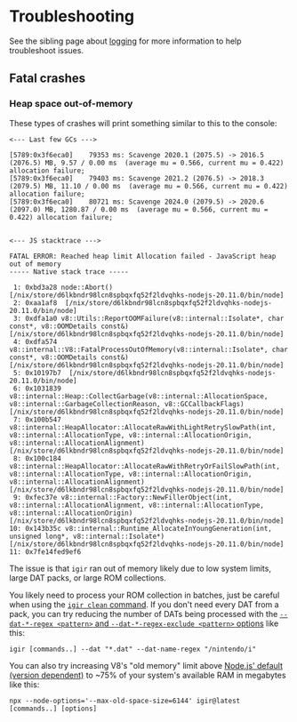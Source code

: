 # Troubleshooting

See the sibling page about [logging](./logging.md) for more information to help troubleshoot issues.

## Fatal crashes

### Heap space out-of-memory

These types of crashes will print something similar to this to the console:

```text
<--- Last few GCs --->

[5789:0x3f6eca0]    79353 ms: Scavenge 2020.1 (2075.5) -> 2016.5 (2076.5) MB, 9.57 / 0.00 ms  (average mu = 0.566, current mu = 0.422) allocation failure;
[5789:0x3f6eca0]    79403 ms: Scavenge 2021.2 (2076.5) -> 2018.3 (2079.5) MB, 11.10 / 0.00 ms  (average mu = 0.566, current mu = 0.422) allocation failure;
[5789:0x3f6eca0]    80721 ms: Scavenge 2024.0 (2079.5) -> 2020.6 (2097.0) MB, 1280.87 / 0.00 ms  (average mu = 0.566, current mu = 0.422) allocation failure;


<--- JS stacktrace --->

FATAL ERROR: Reached heap limit Allocation failed - JavaScript heap out of memory
----- Native stack trace -----

 1: 0xbd3a28 node::Abort() [/nix/store/d6lkbndr98lcn8spbqxfq52f2ldvqhks-nodejs-20.11.0/bin/node]
 2: 0xaa1af8  [/nix/store/d6lkbndr98lcn8spbqxfq52f2ldvqhks-nodejs-20.11.0/bin/node]
 3: 0xdfa1a0 v8::Utils::ReportOOMFailure(v8::internal::Isolate*, char const*, v8::OOMDetails const&) [/nix/store/d6lkbndr98lcn8spbqxfq52f2ldvqhks-nodejs-20.11.0/bin/node]
 4: 0xdfa574 v8::internal::V8::FatalProcessOutOfMemory(v8::internal::Isolate*, char const*, v8::OOMDetails const&) [/nix/store/d6lkbndr98lcn8spbqxfq52f2ldvqhks-nodejs-20.11.0/bin/node]
 5: 0x10197b7  [/nix/store/d6lkbndr98lcn8spbqxfq52f2ldvqhks-nodejs-20.11.0/bin/node]
 6: 0x1031839 v8::internal::Heap::CollectGarbage(v8::internal::AllocationSpace, v8::internal::GarbageCollectionReason, v8::GCCallbackFlags) [/nix/store/d6lkbndr98lcn8spbqxfq52f2ldvqhks-nodejs-20.11.0/bin/node]
 7: 0x100b547 v8::internal::HeapAllocator::AllocateRawWithLightRetrySlowPath(int, v8::internal::AllocationType, v8::internal::AllocationOrigin, v8::internal::AllocationAlignment) [/nix/store/d6lkbndr98lcn8spbqxfq52f2ldvqhks-nodejs-20.11.0/bin/node]
 8: 0x100c184 v8::internal::HeapAllocator::AllocateRawWithRetryOrFailSlowPath(int, v8::internal::AllocationType, v8::internal::AllocationOrigin, v8::internal::AllocationAlignment) [/nix/store/d6lkbndr98lcn8spbqxfq52f2ldvqhks-nodejs-20.11.0/bin/node]
 9: 0xfec37e v8::internal::Factory::NewFillerObject(int, v8::internal::AllocationAlignment, v8::internal::AllocationType, v8::internal::AllocationOrigin) [/nix/store/d6lkbndr98lcn8spbqxfq52f2ldvqhks-nodejs-20.11.0/bin/node]
10: 0x143b35c v8::internal::Runtime_AllocateInYoungGeneration(int, unsigned long*, v8::internal::Isolate*) [/nix/store/d6lkbndr98lcn8spbqxfq52f2ldvqhks-nodejs-20.11.0/bin/node]
11: 0x7fe14fed9ef6
```

The issue is that `igir` ran out of memory likely due to low system limits, large DAT packs, or large ROM collections.

You likely need to process your ROM collection in batches, just be careful when using the [`igir clean` command](../commands.md). If you don't need every DAT from a pack, you can try reducing the number of DATs being processed with the [`--dat-*-regex <pattern>` and `--dat-*-regex-exclude <pattern>` options](../dats/processing.md#dat-filtering) like this:

```shell
igir [commands..] --dat "*.dat" --dat-name-regex "/nintendo/i"
```

You can also try increasing V8's "old memory" limit above [Node.js' default (version dependent)](https://medium.com/geekculture/node-js-default-memory-settings-3c0fe8a9ba1) to ~75% of your system's available RAM in megabytes like this:

```shell
npx --node-options='--max-old-space-size=6144' igir@latest [commands..] [options]
```

